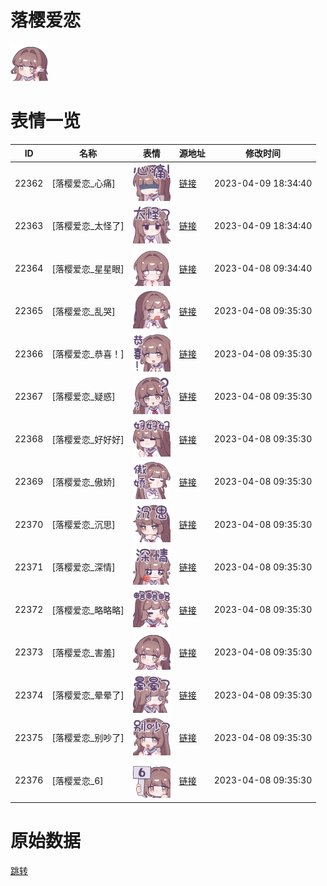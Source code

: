 # 落樱爱恋

<img src="./cover.png" height="60" alt="cover" />

# 表情一览

|ID|名称|表情|源地址|修改时间|
|----|----|----|----|----|
|22362|[落樱爱恋_心痛]|<img src="./pic/022362_%5B落樱爱恋_心痛%5D.png" height="60" alt="心痛"/>|[链接](https://i0.hdslb.com/bfs/garb/896bfa1f2104f72f93f330408410c0df9081263e.png)|2023-04-09 18:34:40|
|22363|[落樱爱恋_太怪了]|<img src="./pic/022363_%5B落樱爱恋_太怪了%5D.png" height="60" alt="太怪了"/>|[链接](https://i0.hdslb.com/bfs/garb/bb5b49fb124b0a49102a9691cbb1e5c9cb838e3a.png)|2023-04-09 18:34:40|
|22364|[落樱爱恋_星星眼]|<img src="./pic/022364_%5B落樱爱恋_星星眼%5D.png" height="60" alt="星星眼"/>|[链接](https://i0.hdslb.com/bfs/garb/c51fb6d5b1e7773a351e77ffbd97fd826808d638.png)|2023-04-08 09:34:40|
|22365|[落樱爱恋_乱哭]|<img src="./pic/022365_%5B落樱爱恋_乱哭%5D.png" height="60" alt="乱哭"/>|[链接](https://i0.hdslb.com/bfs/garb/dfd1caef65d37e82806bb497533a821a6f96d308.png)|2023-04-08 09:35:30|
|22366|[落樱爱恋_恭喜！]|<img src="./pic/022366_%5B落樱爱恋_恭喜！%5D.png" height="60" alt="恭喜！"/>|[链接](https://i0.hdslb.com/bfs/garb/b4d852c62b8976c35d4941a0cb77b76b55e76233.png)|2023-04-08 09:35:30|
|22367|[落樱爱恋_疑惑]|<img src="./pic/022367_%5B落樱爱恋_疑惑%5D.png" height="60" alt="疑惑"/>|[链接](https://i0.hdslb.com/bfs/garb/84baef42eafe8c10fd00ef6a830de3995018e8a9.png)|2023-04-08 09:35:30|
|22368|[落樱爱恋_好好好]|<img src="./pic/022368_%5B落樱爱恋_好好好%5D.png" height="60" alt="好好好"/>|[链接](https://i0.hdslb.com/bfs/garb/054e852d141af1dc47b679068b33178a733b7d10.png)|2023-04-08 09:35:30|
|22369|[落樱爱恋_傲娇]|<img src="./pic/022369_%5B落樱爱恋_傲娇%5D.png" height="60" alt="傲娇"/>|[链接](https://i0.hdslb.com/bfs/garb/119915c7a70e85715dc45dedf27721a46d639e12.png)|2023-04-08 09:35:30|
|22370|[落樱爱恋_沉思]|<img src="./pic/022370_%5B落樱爱恋_沉思%5D.png" height="60" alt="沉思"/>|[链接](https://i0.hdslb.com/bfs/garb/ac34499a979a8f59cfa0834d3e710d474631036c.png)|2023-04-08 09:35:30|
|22371|[落樱爱恋_深情]|<img src="./pic/022371_%5B落樱爱恋_深情%5D.png" height="60" alt="深情"/>|[链接](https://i0.hdslb.com/bfs/garb/bba3fc86899446c5ba1f4fa6a9c25f969700105c.png)|2023-04-08 09:35:30|
|22372|[落樱爱恋_略略略]|<img src="./pic/022372_%5B落樱爱恋_略略略%5D.png" height="60" alt="略略略"/>|[链接](https://i0.hdslb.com/bfs/garb/3c04be43b699f0af056010246df71afb01f1250e.png)|2023-04-08 09:35:30|
|22373|[落樱爱恋_害羞]|<img src="./pic/022373_%5B落樱爱恋_害羞%5D.png" height="60" alt="害羞"/>|[链接](https://i0.hdslb.com/bfs/garb/4d343b108c68e00f5164a4c8db91148bdf721310.png)|2023-04-08 09:35:30|
|22374|[落樱爱恋_晕晕了]|<img src="./pic/022374_%5B落樱爱恋_晕晕了%5D.png" height="60" alt="晕晕了"/>|[链接](https://i0.hdslb.com/bfs/garb/b3418c64d6704668574ccf402257fab755bec6a9.png)|2023-04-08 09:35:30|
|22375|[落樱爱恋_别吵了]|<img src="./pic/022375_%5B落樱爱恋_别吵了%5D.png" height="60" alt="别吵了"/>|[链接](https://i0.hdslb.com/bfs/garb/e9629b655103b0436c668b24012c60b4cbf7794f.png)|2023-04-08 09:35:30|
|22376|[落樱爱恋_6]|<img src="./pic/022376_%5B落樱爱恋_6%5D.png" height="60" alt="6"/>|[链接](https://i0.hdslb.com/bfs/garb/8b8a6f352b455af502db7d8d97ccbee6d32441c1.png)|2023-04-08 09:35:30|

# 原始数据

[跳转](./raw.json)

